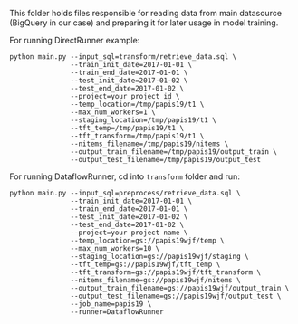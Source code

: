 This folder holds files responsible for reading data from main datasource (BigQuery in our case) and preparing it for later usage in model training.

For running DirectRunner example:

```
python main.py --input_sql=transform/retrieve_data.sql \
               --train_init_date=2017-01-01 \
               --train_end_date=2017-01-01 \
               --test_init_date=2017-01-02 \
               --test_end_date=2017-01-02 \
               --project=your project id \
               --temp_location=/tmp/papis19/t1 \
               --max_num_workers=1 \
               --staging_location=/tmp/papis19/t1 \
               --tft_temp=/tmp/papis19/t1 \
               --tft_transform=/tmp/papis19/t1 \
               --nitems_filename=/tmp/papis19/nitems \
               --output_train_filename=/tmp/papis19/output_train \
               --output_test_filename=/tmp/papis19/output_test
```



For running DataflowRunner, cd into `transform` folder and run:

```
python main.py --input_sql=preprocess/retrieve_data.sql \
               --train_init_date=2017-01-01 \
               --train_end_date=2017-01-01 \
               --test_init_date=2017-01-02 \
               --test_end_date=2017-01-02 \
               --project=your project name \
               --temp_location=gs://papis19wjf/temp \
               --max_num_workers=10 \
               --staging_location=gs://papis19wjf/staging \
               --tft_temp=gs://papis19wjf/tft_temp \
               --tft_transform=gs://papis19wjf/tft_transform \
               --nitems_filename=gs://papis19wjf/nitems \
               --output_train_filename=gs://papis19wjf/output_train \
               --output_test_filename=gs://papis19wjf/output_test \
               --job_name=papis19 \
               --runner=DataflowRunner
```
